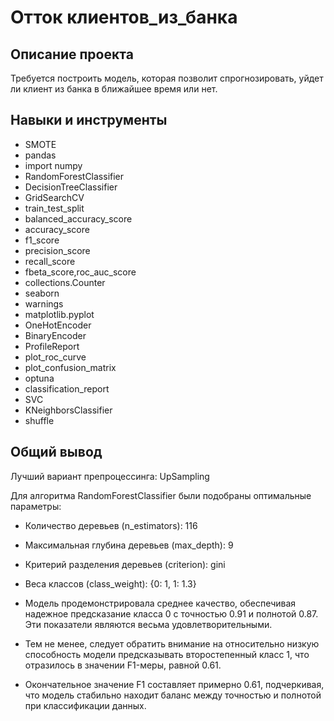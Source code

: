 



# Отток клиентов_из_банка

## Описание проекта
Требуется построить модель, которая позволит спрогнозировать, уйдет ли клиент из банка в ближайшее время или нет.

## Навыки и инструменты
* SMOTE
* pandas 
* import numpy 
* RandomForestClassifier
* DecisionTreeClassifier
* GridSearchCV 
* train_test_split
* balanced_accuracy_score
* accuracy_score
* f1_score
* precision_score
* recall_score
* fbeta_score,roc_auc_score
* collections.Counter
* seaborn
* warnings
* matplotlib.pyplot
* OneHotEncoder
* BinaryEncoder
* ProfileReport
* plot_roc_curve
* plot_confusion_matrix
* optuna
* classification_report
* SVC
* KNeighborsClassifier
* shuffle

## Общий вывод

Лучший вариант препроцессинга: UpSampling

Для алгоритма RandomForestClassifier были подобраны оптимальные параметры:

* Количество деревьев (n_estimators): 116
* Максимальная глубина деревьев (max_depth): 9
* Критерий разделения деревьев (criterion): gini
* Веса классов (class_weight): {0: 1, 1: 1.3}
* Модель продемонстрировала среднее качество, обеспечивая надежное предсказание класса 0 с точностью 0.91 и полнотой 0.87. Эти показатели являются весьма удовлетворительными.

* Тем не менее, следует обратить внимание на относительно низкую способность модели предсказывать второстепенный класс 1, что отразилось в значении F1-меры, равной 0.61.

* Окончательное значение F1 составляет примерно 0.61, подчеркивая, что модель стабильно находит баланс между точностью и полнотой при классификации данных.


<!--


*Описание проекта:

* Для «Бета-Банка» стало актуальным уменьшение оттока клиентов, поскольку они уходят из банка каждый месяц. Хотя эти уходы небольшие, они заметны. Маркетологи банка пришли к выводу, что удержание текущих клиентов обходится дешевле, чем привлечение новых.

* Цель данного проекта — построить модель, которая позволит спрогнозировать, уйдет ли клиент из «Бета-Банка» в ближайшее время или нет. Для этого предоставлены исторические данные о поведении клиентов и фактах расторжения договоров с банком.

* Главная метрика, которую мы будем использовать для оценки качества модели, — F1-мера. Наша задача — достичь предельно высокого значения F1-меры, равного не менее 0.59, чтобы успешно выполнить проект. Мы также измерим AUC-ROC и сравним его значение с F1-мерой, чтобы более полно оценить производительность модели.

* В ходе выполнения проекта мы будем использовать различные алгоритмы классификации и настраивать их гиперпараметры для получения наилучших результатов. Основное внимание будет уделено обработке данных, созданию и обучению моделей, а также оценке их точности на тестовой выборке.



# Описание данных:

## Признаки
	* RowNumber — индекс строки в данных
	* CustomerId — уникальный идентификатор клиента
	* Surname — фамилия
	* CreditScore — кредитный рейтинг
	* Geography — страна проживания
	* Gender — пол
	* Age — возраст
	* Tenure — сколько лет человек является клиентом банка
	* Balance — баланс на счёте
	* NumOfProducts — количество продуктов банка, используемых клиентом
	* HasCrCard — наличие кредитной карты
	* IsActiveMember — активность клиента
	* EstimatedSalary — предполагаемая зарплата
## Целевой признак
	* Exited — факт ухода клиента













